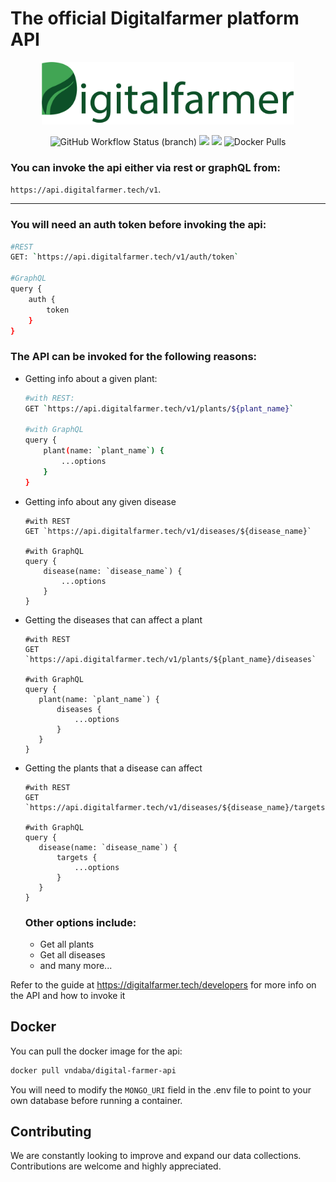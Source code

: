 # The official Digitalfarmer platform API

<p align="center" >
    <img alt="Digitalfarmer_logo" src="./logo.png" height="100px"/>
</p>



<p align="center">
 <img alt="GitHub Workflow Status (branch)" src="https://img.shields.io/github/workflow/status/ndaba1/digital-farmer-api/Digital%20Farmer%20API%20CI/main">
 <a href="https://en.wikipedia.org/wiki/Representational_state_transfer"><img src="https://img.shields.io/badge/interface-REST-blue.svg?longCache=true&style=flat"></a>
 <a href="https://en.wikipedia.org/wiki/GraphQL"><img src="https://img.shields.io/badge/interface-GraphQL-orange.svg?longCache=true&style=flat"></a>
 <img alt="Docker Pulls" src="https://img.shields.io/docker/pulls/vndaba/digital-farmer-api">
</p>


### You can invoke the api either via rest or graphQL from:
 `https://api.digitalfarmer.tech/v1`.
 
---

### You will need an auth token before invoking the api:
```bash
#REST
GET: `https://api.digitalfarmer.tech/v1/auth/token`

#GraphQL
query {
    auth {
        token
    }
}
```

### The API can be invoked for the following reasons:
- Getting info about a given plant:
  ```bash
  #with REST:
  GET `https://api.digitalfarmer.tech/v1/plants/${plant_name}`

  #with GraphQL
  query {
      plant(name: `plant_name`) {
          ...options
      }
  }

  ```
- Getting info about any given disease
  ```
  #with REST
  GET `https://api.digitalfarmer.tech/v1/diseases/${disease_name}`

  #with GraphQL
  query {
      disease(name: `disease_name`) {
          ...options
      }
  }
  ```
- Getting the diseases that can affect a plant
   ```
  #with REST
  GET `https://api.digitalfarmer.tech/v1/plants/${plant_name}/diseases`

  #with GraphQL
  query {
      plant(name: `plant_name`) {
          diseases {
              ...options
          }
      }
  }
  ```
- Getting the plants that a disease can affect
   ```
  #with REST
  GET `https://api.digitalfarmer.tech/v1/diseases/${disease_name}/targets`

  #with GraphQL
  query {
      disease(name: `disease_name`) {
          targets {
              ...options
          }
      }
  }
  ```

  ### Other options include:
  - Get all plants
  - Get all diseases
  - and many more...

Refer to the guide at https://digitalfarmer.tech/developers for more info on the API and how to invoke it

## Docker

You can pull the docker image for the api:

```bash
docker pull vndaba/digital-farmer-api
```

You will need to modify the `MONGO_URI` field in the .env file to point to your own database before running a container.

## Contributing

We are constantly looking to improve and expand our data collections. Contributions are welcome and highly appreciated.
